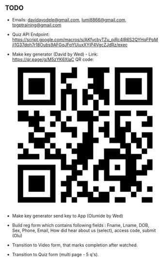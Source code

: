 ## TODO

- Emails: davidayodele@gmail.com, lumi8866@gmail.com, togptraining@gmail.com

- Quiz API Endpoint: https://script.google.com/macros/s/AKfycbyTZu_pjRc4IR6S2QYHqFPpMjI1G37doh7r18Oubs9AFGqJFqYUjuxXYjP4VgcZJdRz/exec

- Make key generator (David by Wed) - Link: https://qr.page/g/M5zYK6XlaC 
  QR code: ![Access Code QR](access_code_qr.jpg)

- Make key generator send key to App (Olumide by Wed)

- Build reg form which contains following fields : Fname, Lname, DOB, Sex, Phone, Email, How did hear about us (select), access code, submit  (Olu)

- Transition to Video form, that marks completion after watched. 

- Transition to Quiz form (multi page - 5 q's). 


